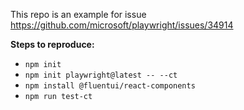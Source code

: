 This repo is an example for issue https://github.com/microsoft/playwright/issues/34914

**Steps to reproduce:**

- `npm init`
- `npm init playwright@latest -- --ct`
- `npm install @fluentui/react-components`
- `npm run test-ct`
